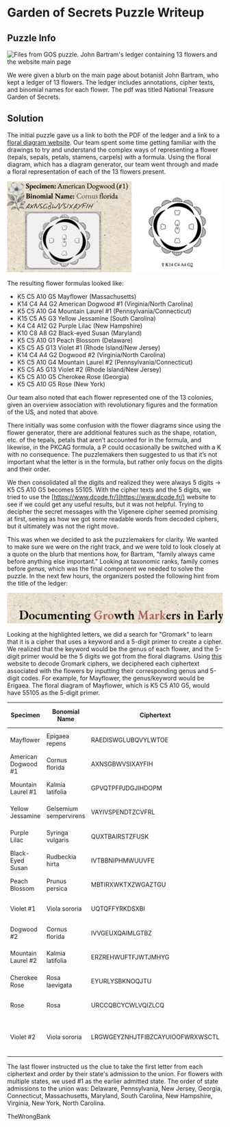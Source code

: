 # Garden of Secrets Puzzle Writeup

## Puzzle Info

![Files from GOS puzzle. John Bartram's ledger containing 13 flowers and the website main page](assets/gos-1.png)

We were given a blurb on the main page about botanist John Bartram, who kept a ledger of 13 flowers. The ledger includes annotations, cipher texts, and binomial names for each flower. The pdf was titled National Treasure Garden of Secrets.

## Solution

The initial puzzle gave us a link to both the PDF of the ledger and a link to a [floral diagram website](https://kvetnidiagram.8u.cz/odiagramech_en.php). Our team spent some time getting familiar with the drawings to try and understand the complex ways of representing a flower (tepals, sepals, petals, stamens, carpels) with a formula. Using the floral diagram, which has a diagram generator, our team went through and made a floral representation of each of the 13 flowers present.

![Flower sample, Specimen: American Dogwood #2; Binomial Name: Cornus florida; ](assets/gos-2.png)

The resulting flower formulas looked like:

- K5 C5 A10 G5 Mayflower (Massachusetts)
- K14 C4 A4 G2 American Dogwood \#1 (Virginia/North Carolina)
- K5 C5 A10 G4 Mountain Laurel \#1 (Pennsylvania/Connecticut)
- K15 C5 A5 G3 Yellow Jessamine (South Carolina)
- K4 C4 A12 G2 Purple Lilac (New Hampshire)
- K10 C8 A8 G2 Black-eyed Susan (Maryland)
- K5 C5 A10 G1 Peach Blossom (Delaware)
- K5 C5 A5 G13 Violet \#1 (Rhode Island/New Jersey)
- K14 C4 A4 G2 Dogwood \#2 (Virginia/North Carolina)
- K5 C5 A10 G4 Mountain Laurel \#2 (Pennsylvania/Connecticut)
- K5 C5 A5 G13 Violet \#2 (Rhode Island/New Jersey)
- K5 C5 A10 G5 Cherokee Rose (Georgia)
- K5 C5 A10 G5 Rose (New York)

Our team also noted that each flower represented one of the 13 colonies, given an overview association with revolutionary figures and the formation of the US, and noted that above.

There initially was some confusion with the flower diagrams since using the flower generator, there are additional features such as the shape, rotation, etc. of the tepals, petals that aren’t accounted for in the formula, and likewise, in the PKCAG formula, a P could occasionally be switched with a K with no consequence. The puzzlemakers then suggested to us that it’s not important what the letter is in the formula, but rather only focus on the digits and their order.

We then consolidated all the digits and realized they were always 5 digits → K5 C5 A10 G5 becomes 55105\. With the cipher texts and the 5 digits, we tried to use the [https://www.dcode.fr/](https://www.dcode.fr/) website to see if we could get any useful results, but it was not helpful. Trying to decipher the secret messages with the Vigenere cipher seemed promising at first, seeing as how we got some readable words from decoded ciphers, but it ultimately was not the right move.

This was when we decided to ask the puzzlemakers for clarity. We wanted to make sure we were on the right track, and we were told to look closely at a quote on the blurb that mentions how, for Bartram, "family always came before anything else important." Looking at taxonomic ranks, family comes before _genus,_ which was the final component we needed to solve the puzzle. In the next few hours, the organizers posted the following hint from the title of the ledger:

![Documenting Growth Markers in Early... Emphasis on Gro Mark](assets/gos-3.png)

Looking at the highlighted letters, we did a search for "Gromark" to learn that it is a cipher that uses a keyword and a 5-digit primer to create a cipher. We realized that the keyword would be the genus of each flower, and the 5-digit primer would be the 5 digits we got from the floral diagrams. Using [this](https://thescytale.com/GR_GromarkDecoder.html%20) website to decode Gromark ciphers, we deciphered each ciphertext associated with the flowers by inputting their corresponding genus and 5-digit codes. For example, for Mayflower, the genus/keyword would be Erigaea. The floral diagram of Mayflower, which is K5 C5 A10 G5, would have 55105 as the 5-digit primer.

| Specimen             | Bonomial Name          | Ciphertext                       | Floral Diagram Digits | States | Plaintext                             |
| -------------------- | ---------------------- | -------------------------------- | --------------------- | ------ | ------------------------------------- |
| Mayflower            | Epigaea repens         | RAEDISWGLUBQVYLWTOE              | 55105                 | MA     | Overlook near terrace                 |
| American Dogwood \#1 | Cornus florida         | AXNSGBWVSIXAYFIH                 | 14442                 | VA/NC  | Arbor frames vault                    |
| Mountain Laurel \#1  | Kalmia latifolia       | GPVQTPFPJDGJIHDOPM               | 55104                 | PA/CT  | Hidden among laurels                  |
| Yellow Jessamine     | Gelsemium sempervirens | VAYIVSPENDTZCVFRL                | 15553                 | SC     | Garden vault sealed                   |
| Purple Lilac         | Syringa vulgaris       | QUXTBAIRSTZFUSK                  | 44122                 | NH     | Briars block door                     |
| Black-Eyed Susan     | Rudbeckia hirta        | IVTBBNIPHMWUUVFE                 | 10892                 | MD     | Nectar guides path                    |
| Peach Blossom        | Prunus persica         | MBTIRXWKTXZWGAZTGU               | 55101                 | DE     | Thicket hides ledger                  |
| Violet \#1           | Viola sororia          | UQTQFFYRKDSXBI                   | 55513                 | RI/NJ  | Entry behind ivy                      |
| Dogwood \#2          | Cornus florida         | IVVGEUXQAIMLGTBZ                 | 14442                 | VA/NC  | Keeper never spoke                    |
| Mountain Laurel \#2  | Kalmia latifolia       | ERZREHWUFTFJWTJMHYG              | 55104                 | PA/CT  | Roots conceal passage                 |
| Cherokee Rose        | Rosa laevigata         | EYURLYSBKNOQJTU                  | 55105                 | GA     | Worn stone marker                     |
| Rose                 | Rosa                   | URCCQBCYCWLVQIZLCQ               | 55105                 | NY     | Night obscures clues                  |
| Violet \#2           | Viola sororia          | LRGWGEYZNHJTFIBZCAYUIOOFWRXWSCTL | 55513                 | RI/NJ  | First letters by state admission date |

The last flower instructed us the clue to take the first letter from each ciphertext and order by their state's admission to the union. For flowers with multiple states, we used \#1 as the earlier admitted state. The order of state admissions to the union was: Delaware, Pennsylvania, New Jersey, Georgia, Connecticut, Massachusetts, Maryland, South Carolina, New Hampshire, Virginia, New York, North Carolina.

<result>TheWrongBank</result>
